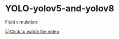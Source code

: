 # YOLO-yolov5-and-yolov8

<!-- [![Watch the video](https://github.com/makhmudjumanazarov/YOLO-yolov5-and-yolov8-/blob/main/People.mp4) -->
<!-- [![asciicast](https://asciinema.org/a/113463.png)](https://github.com/makhmudjumanazarov/YOLO-yolov5-and-yolov8-/blob/main/People.mp4) -->

Fluid simulation:

<!-- https://user-images.githubusercontent.com/6877923/125816983-610905ce-dd7a-4cbc-8559-e1e61ed5e33c.mp4  -->

<!-- https://raw.githubusercontent.com/USERNAME/REPOSITORY/BRANCH/videos/my-video.mp4 -->

[![Click to watch the video](https://via.placeholder.com/300x150.png?text=Click+to+watch+the+video)](https://raw.githubusercontent.com/USERNAME/REPOSITORY/BRANCH/videos/my-video.mp4)





